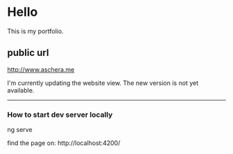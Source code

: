 # Hello

This is my portfolio.

## public url

http://www.aschera.me

I'm currently updating the website view.
The new version is not yet available.

----------------------------------------------------

### How to start dev server locally

ng serve

find the page on: http://localhost:4200/


